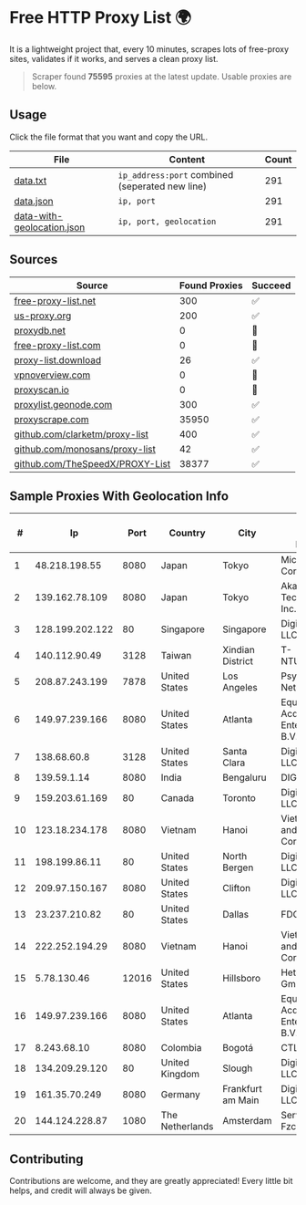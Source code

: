 
# Free HTTP Proxy List 🌍

It is a lightweight project that, every 10 minutes, scrapes lots of free-proxy sites, validates if it works, and serves a clean proxy list.


> Scraper found **75595** proxies at the latest update. Usable proxies are below.

## Usage

Click the file format that you want and copy the URL.


|File|Content|Count|
|----|-------|-----|
|[data.txt](https://raw.githubusercontent.com/themiralay/Proxy-List-World/master/data.txt)|`ip_address:port` combined (seperated new line)|291|
|[data.json](https://raw.githubusercontent.com/themiralay/Proxy-List-World/master/data.json)|`ip, port`|291|
|[data-with-geolocation.json](https://raw.githubusercontent.com/themiralay/Proxy-List-World/master/data-with-geolocation.json)|`ip, port, geolocation`|291|

## Sources

|Source|Found Proxies|Succeed|
|------|-------------|-------|
|[free-proxy-list.net](https://free-proxy-list.net)|300|✅|
|[us-proxy.org](https://www.us-proxy.org)|200|✅|
|[proxydb.net](http://proxydb.net)|0|🚫|
|[free-proxy-list.com](https://free-proxy-list.com/?page=&port=&type%5B%5D=http&type%5B%5D=https&up_time=0&search=Search)|0|🚫|
|[proxy-list.download](https://www.proxy-list.download/HTTP)|26|✅|
|[vpnoverview.com](https://vpnoverview.com/privacy/anonymous-browsing/free-proxy-servers)|0|🚫|
|[proxyscan.io](https://www.proxyscan.io)|0|🚫|
|[proxylist.geonode.com](https://proxylist.geonode.com/api/proxy-list?limit=300&page=1&sort_by=lastChecked&sort_type=desc&protocols=http,https)|300|✅|
|[proxyscrape.com](https://api.proxyscrape.com/v2/?request=displayproxies&protocol=http&timeout=10000&country=all&ssl=all&anonymity=all)|35950|✅|
|[github.com/clarketm/proxy-list](https://raw.githubusercontent.com/clarketm/proxy-list/master/proxy-list-raw.txt)|400|✅|
|[github.com/monosans/proxy-list](https://raw.githubusercontent.com/monosans/proxy-list/main/proxies/http.txt)|42|✅|
|[github.com/TheSpeedX/PROXY-List](https://raw.githubusercontent.com/TheSpeedX/PROXY-List/master/http.txt)|38377|✅|


## Sample Proxies With Geolocation Info

|#|Ip|Port|Country|City|Internet Service Provider|
|-|--|----|-------|----|-------------------------|
|1|48.218.198.55|8080|Japan|Tokyo|Microsoft Corporation|
|2|139.162.78.109|8080|Japan|Tokyo|Akamai Technologies, Inc.|
|3|128.199.202.122|80|Singapore|Singapore|DigitalOcean, LLC|
|4|140.112.90.49|3128|Taiwan|Xindian District|T-NTU.EDU.TW|
|5|208.87.243.199|7878|United States|Los Angeles|Psychz Networks|
|6|149.97.239.166|8080|United States|Atlanta|Equinix (EMEA) Acquisition Enterprises B.V.|
|7|138.68.60.8|3128|United States|Santa Clara|DigitalOcean, LLC|
|8|139.59.1.14|8080|India|Bengaluru|DIGITALOCEAN|
|9|159.203.61.169|80|Canada|Toronto|DigitalOcean, LLC|
|10|123.18.234.178|8080|Vietnam|Hanoi|VietNam Post and Telecom Corporation|
|11|198.199.86.11|80|United States|North Bergen|DigitalOcean, LLC|
|12|209.97.150.167|8080|United States|Clifton|DigitalOcean, LLC|
|13|23.237.210.82|80|United States|Dallas|FDCservers.net|
|14|222.252.194.29|8080|Vietnam|Hanoi|VietNam Post and Telecom Corporation|
|15|5.78.130.46|12016|United States|Hillsboro|Hetzner Online GmbH|
|16|149.97.239.166|8080|United States|Atlanta|Equinix (EMEA) Acquisition Enterprises B.V.|
|17|8.243.68.10|8080|Colombia|Bogotá|CTL Colombia|
|18|134.209.29.120|80|United Kingdom|Slough|DigitalOcean, LLC|
|19|161.35.70.249|8080|Germany|Frankfurt am Main|DigitalOcean, LLC|
|20|144.124.228.87|1080|The Netherlands|Amsterdam|Servers Tech Fzco|



## Contributing

Contributions are welcome, and they are greatly appreciated! Every
little bit helps, and credit will always be given.

